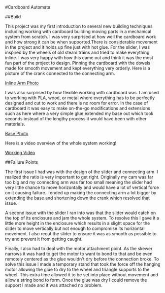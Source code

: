 #Cardboard Automata

##Build

This project was my first introduction to several new building techniques including working with cardboard building moving parts in a mechanical system from scratch. I was very surprised at how well the cardboard work and how strong it can be when supported.There is considerable movement in the project and it holds up fine just with hot glue. For the slider, I was inspired by the wheels of old steam trains and tried to make everything inline. I was very happy with how this came out and think it was the most fun part of the project to design. Pinning the cardboard with the dowels made for smooth movement and kept everything very orderly. Here is a picture of the crank connected to the connecting arm.

[Inline Arm Photo](https://drive.google.com/file/d/1s4cmn_xbF7l8C6a5YqUp7oIrJEzyObZc/view?usp=sharing)

I was also surprised by how flexible working with cardboard was. I am used to working with PLA, wood, or metal where everything has to be perfectly designed and cut to work and there is no room for error. In the case of cardboard it was easy to make on-the-go modifications and extensions such as here where a very simple glue extended my base out which took seconds instead of the lengthy process it would have been with other materials.

[Base Photo](https://drive.google.com/file/d/1NuJQ_Zinu479NtzENU2dnZUGEavuXBxz/view?usp=sharing)

Here is a video overview of the whole system working!

[Working Video](https://drive.google.com/file/d/1mUbmJyq3avfRLkzrDRfZjcy5qt3FCA9C/view?usp=sharing)

##Failure Points

The first issue I had was with the design of the slider and connecting arm. I realized the ratio is very important to get right. Originally my cam was far too big and my connecting arm was far too small meaning the slider had very little chance to move horizontally and would have a lot of vertical force on it causing failure. I ended up making the connecting arm a lot bigger by extending the base and shortening down the crank which resolved that issue.

A second issue with the slider I ran into was that the slider would catch on the top of its enclosure and jam the whole system. To resolve this I gave it a little more height in the enclosure which results in a slight space for the slider to move vertically but not enough to compromise its horizontal movement. I also recut the slider to ensure it was as smooth as possible to try and prevent it from getting caught.

Finally, I also had to deal with the motor attachment point. As the skewer narrows it was hard to get the motor to want to bond to that and be even remotely centered as the glue wouldn't dry before the connection broke. To solve this issue I made a temporary stand that took the force off the hanging motor allowing the glue to dry to the wheel and triangle supports to the wheel. This extra time allowed it to be set into place without movement and allow a string bond to form. Once the glue was dry I could remove the support I made and it was attached no problem.